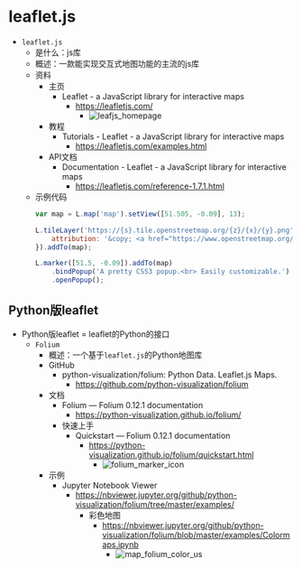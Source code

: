 # leaflet.js

* `leaflet.js`
  * 是什么：js库
  * 概述：一款能实现交互式地图功能的主流的js库
  * 资料
    * 主页
      * Leaflet - a JavaScript library for interactive maps
        * https://leafletjs.com/
          * ![leafjs_homepage](../../assets/img/leafjs_homepage.jpg)
    * 教程
      * Tutorials - Leaflet - a JavaScript library for interactive maps
        * https://leafletjs.com/examples.html
    * API文档
      * Documentation - Leaflet - a JavaScript library for interactive maps
        * https://leafletjs.com/reference-1.7.1.html
  * 示例代码
    ```js
    var map = L.map('map').setView([51.505, -0.09], 13);

    L.tileLayer('https://{s}.tile.openstreetmap.org/{z}/{x}/{y}.png', {
        attribution: '&copy; <a href="https://www.openstreetmap.org/copyright">OpenStreetMap</a> contributors'
    }).addTo(map);

    L.marker([51.5, -0.09]).addTo(map)
        .bindPopup('A pretty CSS3 popup.<br> Easily customizable.')
        .openPopup();
    ```

## Python版leaflet

* Python版leaflet = leaflet的Python的接口
  * `Folium`
    * 概述：一个基于`leaflet.js`的Python地图库
    * GitHub
      * python-visualization/folium: Python Data. Leaflet.js Maps.
        * https://github.com/python-visualization/folium
    * 文档
      * Folium — Folium 0.12.1 documentation
        * https://python-visualization.github.io/folium/
      * 快速上手
        * Quickstart — Folium 0.12.1 documentation
          * https://python-visualization.github.io/folium/quickstart.html
            * ![folium_marker_icon](../../assets/img/folium_marker_icon.jpg)
    * 示例
      * Jupyter Notebook Viewer
        * https://nbviewer.jupyter.org/github/python-visualization/folium/tree/master/examples/
          * 彩色地图
            * https://nbviewer.jupyter.org/github/python-visualization/folium/blob/master/examples/Colormaps.ipynb
              * ![map_folium_color_us](../../assets/img/map_folium_color_us.jpg)
